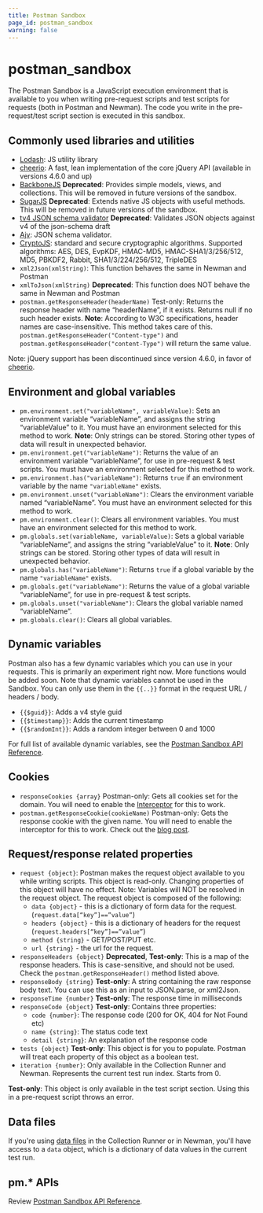 ```yaml
---
title: Postman Sandbox
page_id: postman_sandbox
warning: false
---
```


# postman\_sandbox

The Postman Sandbox is a JavaScript execution environment that is available to you when writing pre-request scripts and test scripts for requests \(both in Postman and Newman\). The code you write in the pre-request/test script section is executed in this sandbox.

## Commonly used libraries and utilities

* [Lodash](https://lodash.com/): JS utility library
* [cheerio](https://cheerio.js.org/): A fast, lean implementation of the core jQuery API \(available in versions 4.6.0 and up\)
* [BackboneJS](https://backbonejs.org/) **Deprecated**: Provides simple models, views, and collections. This will be removed in future versions of the sandbox.
* [SugarJS](https://sugarjs.com/) **Deprecated**: Extends native JS objects with useful methods. This will be removed in future versions of the sandbox.
* [tv4 JSON schema validator](https://github.com/geraintluff/tv4) **Deprecated**: Validates JSON objects against v4 of the json-schema draft
* [Ajv](https://github.com/epoberezkin/ajv): JSON schema validator.
* [CryptoJS](https://code.google.com/archive/p/crypto-js/): standard and secure cryptographic algorithms. Supported algorithms: AES, DES, EvpKDF, HMAC-MD5, HMAC-SHA1/3/256/512, MD5, PBKDF2, Rabbit, SHA1/3/224/256/512, TripleDES
* `xml2Json(xmlString)`: This function behaves the same in Newman and Postman
* `xmlToJson(xmlString)` **Deprecated**: This function does NOT behave the same in Newman and Postman
* `postman.getResponseHeader(headerName)` Test-only: Returns the response header with name “headerName”, if it exists. Returns null if no such header exists. **Note**: According to W3C specifications, header names are case-insensitive. This method takes care of this. `postman.getResponseHeader("Content-type")` and `postman.getResponseHeader("content-Type")` will return the same value.

Note: jQuery support has been discontinued since version 4.6.0, in favor of [cheerio](https://cheerio.js.org/).

## Environment and global variables

* `pm.environment.set("variableName", variableValue)`: Sets an environment variable “variableName”, and assigns the string “variableValue” to it. You must have an environment selected for this method to work. **Note**: Only strings can be stored. Storing other types of data will result in unexpected behavior.
* `pm.environment.get("variableName")`: Returns the value of an environment variable “variableName”, for use in pre-request & test scripts. You must have an environment selected for this method to work.
* `pm.environment.has("variableName")`: Returns `true` if an environment variable by the name `"variableName"` exists.
* `pm.environment.unset("variableName")`: Clears the environment variable named “variableName”. You must have an environment selected for this method to work.
* `pm.environment.clear()`: Clears all environment variables. You must have an environment selected for this method to work.
* `pm.globals.set(variableName, variableValue)`: Sets a global variable “variableName”, and assigns the string “variableValue” to it. **Note**: Only strings can be stored. Storing other types of data will result in unexpected behavior.
* `pm.globals.has("variableName")`: Returns `true` if a global variable by the name `"variableName"` exists.
* `pm.globals.get("variableName")`: Returns the value of a global variable “variableName”, for use in pre-request & test scripts.
* `pm.globals.unset("variableName")`: Clears the global variable named “variableName”.
* `pm.globals.clear()`: Clears all global variables.

## Dynamic variables

Postman also has a few dynamic variables which you can use in your requests. This is primarily an experiment right now. More functions would be added soon. Note that dynamic variables cannot be used in the Sandbox. You can only use them in the `{{..}}` format in the request URL / headers / body.

* `{{$guid}}`: Adds a v4 style guid
* `{{$timestamp}}`: Adds the current timestamp
* `{{$randomInt}}`: Adds a random integer between 0 and 1000

For full list of available dynamic variables, see the [Postman Sandbox API Reference](https://github.com/kaustavdm/postman-docs-test/tree/b9c2cefa916197b408de633b2ecb1d256acf0a06/docs/postman/scripts/postman_sandbox_api_reference/README.md).

## Cookies

* `responseCookies {array}` Postman-only: Gets all cookies set for the domain. You will need to enable the [Interceptor](https://github.com/kaustavdm/postman-docs-test/tree/b9c2cefa916197b408de633b2ecb1d256acf0a06/docs/postman/sending_api_requests/interceptor_extension/README.md) for this to work.
* `postman.getResponseCookie(cookieName)` Postman-only: Gets the response cookie with the given name. You will need to enable the interceptor for this to work. Check out the [blog post](https://blog.getpostman.com/2014/11/28/using-the-interceptor-to-read-and-write-cookies/).

## Request/response related properties

* `request {object}`: Postman makes the request object available to you while writing scripts. This object is read-only. Changing properties of this object will have no effect. Note: Variables will NOT be resolved in the request object. The request object is composed of the following:
  * `data {object}` - this is a dictionary of form data for the request. \(`request.data[“key”]==”value”`\)
  * `headers {object}` - this is a dictionary of headers for the request \(`request.headers[“key”]==”value”`\)
  * `method {string}` - GET/POST/PUT etc.
  * `url {string}` - the url for the request.
* `responseHeaders {object}` **Deprecated**, **Test-only**: This is a map of the response headers. This is case-sensitive, and should not be used. Check the `postman.getResponseHeader()` method listed above.
* `responseBody {string}` **Test-only**: A string containing the raw response body text. You can use this as an input to JSON.parse, or xml2Json.
* `responseTime {number}` **Test-only**: The response time in milliseconds
* `responseCode {object}` **Test-only**: Contains three properties:
  * `code {number}`: The response code \(200 for OK, 404 for Not Found etc\)
  * `name {string}`: The status code text
  * `detail {string}`: An explanation of the response code
* `tests {object}` **Test-only**: This object is for you to populate. Postman will treat each property of this object as a boolean test.
* `iteration {number}`: Only available in the Collection Runner and Newman. Represents the current test run index. Starts from 0.

**Test-only**: This object is only available in the test script section. Using this in a pre-request script throws an error.

## Data files

If you're using [data files](https://blog.getpostman.com/2014/10/28/using-csv-and-json-files-in-the-postman-collection-runner/) in the Collection Runner or in Newman, you'll have access to a `data` object, which is a dictionary of data values in the current test run.

## pm.\* APIs

Review [Postman Sandbox API Reference](https://github.com/kaustavdm/postman-docs-test/tree/b9c2cefa916197b408de633b2ecb1d256acf0a06/docs/postman/scripts/postman_sandbox_api_reference/README.md).

